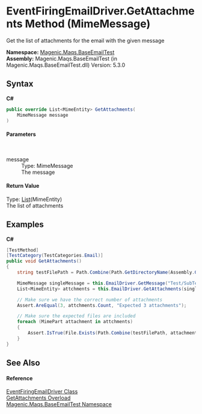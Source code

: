 # EventFiringEmailDriver.GetAttachments Method (MimeMessage)
 

Get the list of attachments for the email with the given message

**Namespace:**&nbsp;<a href="#/MAQS_5/Email_AUTOGENERATED/Magenic-Maqs-BaseEmailTest_Namespace">Magenic.Maqs.BaseEmailTest</a><br />**Assembly:**&nbsp;Magenic.Maqs.BaseEmailTest (in Magenic.Maqs.BaseEmailTest.dll) Version: 5.3.0

## Syntax

**C#**<br />
``` C#
public override List<MimeEntity> GetAttachments(
	MimeMessage message
)
```


#### Parameters
&nbsp;<dl><dt>message</dt><dd>Type: MimeMessage<br />The message</dd></dl>

#### Return Value
Type: <a href="http://msdn2.microsoft.com/en-us/library/6sh2ey19" target="_blank">List</a>(MimeEntity)<br />The list of attachments

## Examples

**C#**<br />
``` C#
[TestMethod]
[TestCategory(TestCategories.Email)]
public void GetAttachments()
{
    string testFilePath = Path.Combine(Path.GetDirectoryName(Assembly.GetExecutingAssembly().Location), "TestFiles");

    MimeMessage singleMessage = this.EmailDriver.GetMessage("Test/SubTest", "4");
    List<MimeEntity> attchments = this.EmailDriver.GetAttachments(singleMessage);

    // Make sure we have the correct number of attachments
    Assert.AreEqual(3, attchments.Count, "Expected 3 attachments");

    // Make sure the expected files are included
    foreach (MimePart attachment in attchments)
    {
        Assert.IsTrue(File.Exists(Path.Combine(testFilePath, attachment.FileName)), "Found extra file '" + attachment.FileName + "'");
    }
}
```


## See Also


#### Reference
<a href="#/MAQS_5/Email_AUTOGENERATED/EventFiringEmailDriver_Class">EventFiringEmailDriver Class</a><br /><a href="#/MAQS_5/Email_AUTOGENERATED/EventFiringEmailDriver-GetAttachments_Method">GetAttachments Overload</a><br /><a href="#/MAQS_5/Email_AUTOGENERATED/Magenic-Maqs-BaseEmailTest_Namespace">Magenic.Maqs.BaseEmailTest Namespace</a><br />